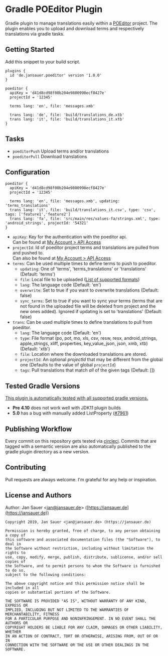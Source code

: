 # Gradle POEditor Plugin

Gradle plugin to manage translations easily within a [POEditor](https://poeditor.com) project. The 
plugin enables you to upload and download terms and respectively translations via gradle tasks.

## Getting Started

Add this snippet to your build script.

```
plugins {
  id 'de.jansauer.poeditor' version '1.0.0'
}

poeditor {
  apiKey = 'd41d8cd98f00b204e9800998ecf8427e'
  projectId = '12345'

  terms lang: 'en', file: 'messages.xmb'
  
  trans lang: 'de', file: 'build/translations_de.xtb'
  trans lang: 'it', file: 'build/translations_it.xtb'
}
```

## Tasks

* `poeditorPush` Upload terms and/or translations
* `poeditorPull` Download translations

## Configuration

```
poeditor {
  apiKey = 'd41d8cd98f00b204e9800998ecf8427e'
  projectId = '12345'

  terms lang: 'en', file: 'messages.xmb', updating: 'terms_translations'
  trans lang: 'it', file: 'build/translations_it.csv', type: 'csv', tags: ['feature1','feature2']
  trans lang: 'fa', file: 'src/main/res/values-fa/strings.xml', type: 'android_strings', projectId: '54321'
}
```

* `apiKey`: Key for the authentication with the poeditor api.<br>
  Can be found at [My Account > API Access](https://poeditor.com/account/api)
* `projectId`: Id of poeditor project terms and translations are pulled from and pushed to.<br>
   Can also be found at [My Account > API Access](https://poeditor.com/account/api)
* `terms`: Can be used multiple times to define terms to push to poeditor.
  * `updating`: One of 'terms', 'terms_translations' or 'translations' (Default: 'terms')
  * `file`: Local file to be uploaded ([List of supported formats](https://poeditor.com/help/#SupportedFormats))
  * `lang`: The language code (Default: 'en')
  * `overwrite`: Set to true if you want to overwrite translations (Default: false)
  * `sync_terms`: Set to true if you want to sync your terms (terms that are 
    not found in the uploaded file will be deleted from project and the new 
    ones added). Ignored if updating is set to 'translations' (Default: false)
* `trans`: Can be used multiple times to define translations to pull from poeditor.
  * `lang`: The language code (Default: 'en')
  * `type`: File format (po, pot, mo, xls, csv, resw, resx, android_strings, apple_strings, xliff, 
     properties, key_value_json, json, xmb, xtb) (Default: 'xtb')
  * `file`: Location where the downloaded translations are stored.
  * `projectId`: An optional _projectId_ that may be different from the global one (Defaults to the value of global `projectId`) 
  * `tags`: Pull translations that match *all* of the given tags (Default: [])

## Tested Gradle Versions

[This plugin is automatically tested with all supported gradle versions.](https://github.com/jansauer/gradle-poeditor-plugin/blob/master/src/test/groovy/de/jansauer/poeditor/POEditorPluginTest.groovy#L15) 

* **Pre 4.10** does not work well with JDK11 plugin builds
* **5.0** has a bug with manually added ListProperty ([#7961](https://github.com/gradle/gradle/issues/7961))

## Publishing Workflow

Every commit on this repository gets tested via [circleci](https://circleci.com/gh/jansauer/gradle-poeditor-plugin).
Commits that are tagged with a semantic version are also automatically published to the gradle 
plugin directory as a new version.

## Contributing

Pull requests are always welcome. I'm grateful for any help or inspiration.

## License and Authors

Author: Jan Sauer
<[jan@jansauer.de](mailto:jan@jansauer.de)>
([https://jansauer.de](https://jansauer.de))

```text
Copyright 2019, Jan Sauer <jan@jansauer.de> (https://jansauer.de)

Permission is hereby granted, free of charge, to any person obtaining a copy of
this software and associated documentation files (the "Software"), to deal in
the Software without restriction, including without limitation the rights to
use, copy, modify, merge, publish, distribute, sublicense, and/or sell copies of
the Software, and to permit persons to whom the Software is furnished to do so,
subject to the following conditions:

The above copyright notice and this permission notice shall be included in all
copies or substantial portions of the Software.

THE SOFTWARE IS PROVIDED "AS IS", WITHOUT WARRANTY OF ANY KIND, EXPRESS OR
IMPLIED, INCLUDING BUT NOT LIMITED TO THE WARRANTIES OF MERCHANTABILITY, FITNESS
FOR A PARTICULAR PURPOSE AND NONINFRINGEMENT. IN NO EVENT SHALL THE AUTHORS OR
COPYRIGHT HOLDERS BE LIABLE FOR ANY CLAIM, DAMAGES OR OTHER LIABILITY, WHETHER
IN AN ACTION OF CONTRACT, TORT OR OTHERWISE, ARISING FROM, OUT OF OR IN
CONNECTION WITH THE SOFTWARE OR THE USE OR OTHER DEALINGS IN THE SOFTWARE.
```
